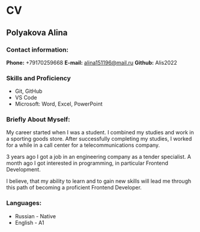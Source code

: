 # CV
## Polyakova Alina
### Contact information:
**Phone:** +79170259668
**E-mail:** alina151196@mail.ru
**Github:** Alis2022

### Skills and Proficiency
* Git, GitHub
* VS Code
* Microsoft: Word, Excel, PowerPoint

### Briefly About Myself:

My career started when I was a student. I combined my studies and work in a sporting goods store. After successfully completing my studies, I worked for a while in a call center for a telecommunications company.

3 years ago I got a job in an engineering company as a tender specialist. A month ago I got interested in programming, in particular Frontend Development.

I believe, that my ability to learn and to gain new skills will lead me through this path of becoming a proficient Frontend Developer.

### Languages:
* Russian - Native
* English - A1
